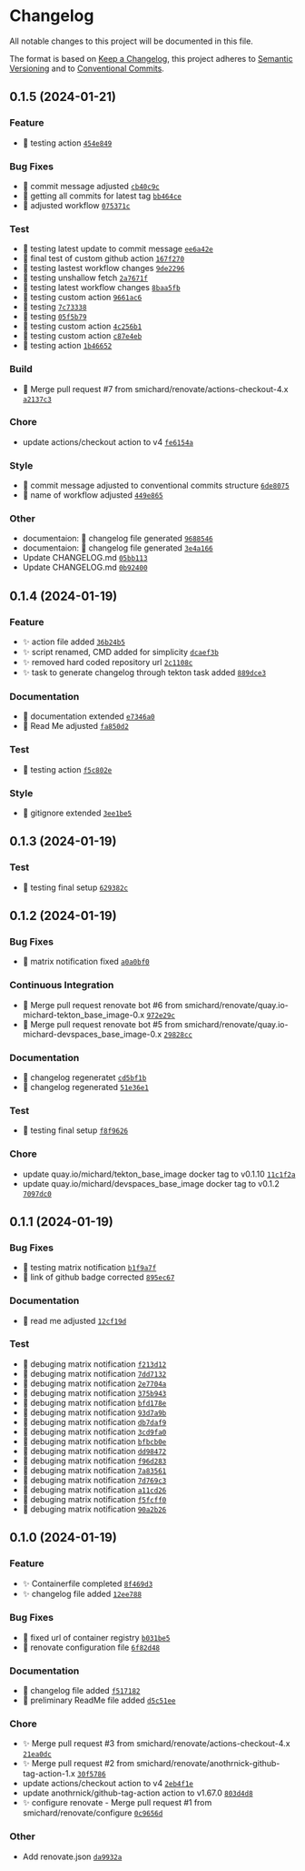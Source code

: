# Changelog

All notable changes to this project will be documented in this file.

The format is based on [Keep a Changelog](https://keepachangelog.com/en/1.0.0/), this project adheres to [Semantic Versioning](https://semver.org/spec/v2.0.0.html) and to [Conventional Commits](https://www.conventionalcommits.org/en/v1.0.0/).

## 0.1.5 (2024-01-21)

### Feature
- :construction: testing action [`454e849`](/commit/454e849)

### Bug Fixes
- :bug: commit message adjusted [`cb40c9c`](/commit/cb40c9c)
- :bug: getting all commits for latest tag [`bb464ce`](/commit/bb464ce)
- :bug: adjusted workflow [`075371c`](/commit/075371c)

### Test
- :construction: testing latest update to commit message [`ee6a42e`](/commit/ee6a42e)
- :tada: final test of custom github action [`167f270`](/commit/167f270)
- :construction: testing lastest workflow changes [`9de2296`](/commit/9de2296)
- :construction: testing unshallow fetch [`2a7671f`](/commit/2a7671f)
- :construction: testing latest workflow changes [`8baa5fb`](/commit/8baa5fb)
- :construction: testing custom action [`9661ac6`](/commit/9661ac6)
- :construction: testing [`7c73338`](/commit/7c73338)
- :construction: testing [`05f5b79`](/commit/05f5b79)
- :construction: testing custom action [`4c256b1`](/commit/4c256b1)
- :construction: testing custom action [`c87e4eb`](/commit/c87e4eb)
- :construction: testing action [`1b46652`](/commit/1b46652)

### Build
- :robot: Merge pull request #7 from smichard/renovate/actions-checkout-4.x [`a2137c3`](/commit/a2137c3)

### Chore
- update actions/checkout action to v4 [`fe6154a`](/commit/fe6154a)

### Style
- :art: commit message adjusted to conventional commits structure [`6de8075`](/commit/6de8075)
- :art: name of workflow adjusted [`449e865`](/commit/449e865)

### Other
- documentaion: :robot: changelog file generated [`9688546`](/commit/9688546)
- documentaion: :robot: changelog file generated [`3e4a166`](/commit/3e4a166)
- Update CHANGELOG.md [`05bb113`](/commit/05bb113)
- Update CHANGELOG.md [`0b92400`](/commit/0b92400)

## 0.1.4 (2024-01-19)

### Feature
- :sparkles: action file added [`36b24b5`](/commit/36b24b5)
- :sparkles: script renamed, CMD added for simplicity [`dcaef3b`](/commit/dcaef3b)
- :sparkles: removed hard coded repository url [`2c1108c`](/commit/2c1108c)
- :sparkles: task to generate changelog through tekton task added [`889dce3`](/commit/889dce3)

### Documentation
- :memo: documentation extended [`e7346a0`](/commit/e7346a0)
- :memo: Read Me adjusted [`fa850d2`](/commit/fa850d2)

### Test
- :construction: testing action [`f5c802e`](/commit/f5c802e)

### Style
- :art: gitignore extended [`3ee1be5`](/commit/3ee1be5)

## 0.1.3 (2024-01-19)

### Test
- :rocket: testing final setup [`629382c`](/commit/629382c)

## 0.1.2 (2024-01-19)

### Bug Fixes
- :bug: matrix notification fixed [`a0a0bf0`](/commit/a0a0bf0)

### Continuous Integration
- :robot: Merge pull request renovate bot #6 from smichard/renovate/quay.io-michard-tekton_base_image-0.x [`972e29c`](/commit/972e29c)
- :robot: Merge pull request renovate bot #5 from smichard/renovate/quay.io-michard-devspaces_base_image-0.x [`29828cc`](/commit/29828cc)

### Documentation
- :memo: changelog regeneratet [`cd5bf1b`](/commit/cd5bf1b)
- :memo: changelog regenerated [`51e36e1`](/commit/51e36e1)

### Test
- :rocket: testing final setup [`f8f9626`](/commit/f8f9626)

### Chore
- update quay.io/michard/tekton_base_image docker tag to v0.1.10 [`11c1f2a`](/commit/11c1f2a)
- update quay.io/michard/devspaces_base_image docker tag to v0.1.2 [`7097dc0`](/commit/7097dc0)

## 0.1.1 (2024-01-19)

### Bug Fixes
- :construction: testing matrix notification [`b1f9a7f`](/commit/b1f9a7f)
- :memo: link of github badge corrected [`895ec67`](/commit/895ec67)

### Documentation
- :memo: read me adjusted [`12cf19d`](/commit/12cf19d)

### Test
- :construction: debuging matrix notification [`f213d12`](/commit/f213d12)
- :construction: debuging matrix notification [`7dd7132`](/commit/7dd7132)
- :construction: debuging matrix notification [`2e7704a`](/commit/2e7704a)
- :construction: debuging matrix notification [`375b943`](/commit/375b943)
- :construction: debuging matrix notification [`bfd178e`](/commit/bfd178e)
- :construction: debuging matrix notification [`93d7a9b`](/commit/93d7a9b)
- :construction: debuging matrix notification [`db7daf9`](/commit/db7daf9)
- :construction: debuging matrix notification [`3cd9fa0`](/commit/3cd9fa0)
- :construction: debuging matrix notification [`bfbcb0e`](/commit/bfbcb0e)
- :construction: debuging matrix notification [`dd98472`](/commit/dd98472)
- :construction: debuging matrix notification [`f96d283`](/commit/f96d283)
- :construction: debuging matrix notification [`7a83561`](/commit/7a83561)
- :construction: debuging matrix notification [`7d769c3`](/commit/7d769c3)
- :construction: debuging matrix notification [`a11cd26`](/commit/a11cd26)
- :construction: debuging matrix notification [`f5fcff0`](/commit/f5fcff0)
- :construction: debuging matrix notification [`90a2b26`](/commit/90a2b26)

## 0.1.0 (2024-01-19)

### Feature
- :sparkles: Containerfile completed [`8f469d3`](/commit/8f469d3)
- :sparkles: changelog file added [`12ee788`](/commit/12ee788)

### Bug Fixes
- :bug: fixed url of container registry [`b031be5`](/commit/b031be5)
- :bug: renovate configuration file [`6f82d48`](/commit/6f82d48)

### Documentation
- :memo: changelog file added [`f517182`](/commit/f517182)
- :memo: preliminary ReadMe file added [`d5c51ee`](/commit/d5c51ee)

### Chore
- :sparkles: Merge pull request #3 from smichard/renovate/actions-checkout-4.x [`21ea0dc`](/commit/21ea0dc)
- :sparkles: Merge pull request #2 from smichard/renovate/anothrnick-github-tag-action-1.x [`30f5786`](/commit/30f5786)
- update actions/checkout action to v4 [`2eb4f1e`](/commit/2eb4f1e)
- update anothrnick/github-tag-action action to v1.67.0 [`803d4d8`](/commit/803d4d8)
- :sparkles: configure renovate - Merge pull request #1 from smichard/renovate/configure [`0c9656d`](/commit/0c9656d)

### Other
- Add renovate.json [`da9932a`](/commit/da9932a)

